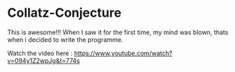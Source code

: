 # Collatz-Conjecture
This is awesome!!! When I saw it for the first time, my mind was blown, thats when i decided to write the programme.

Watch the video here : https://www.youtube.com/watch?v=094y1Z2wpJg&t=774s
